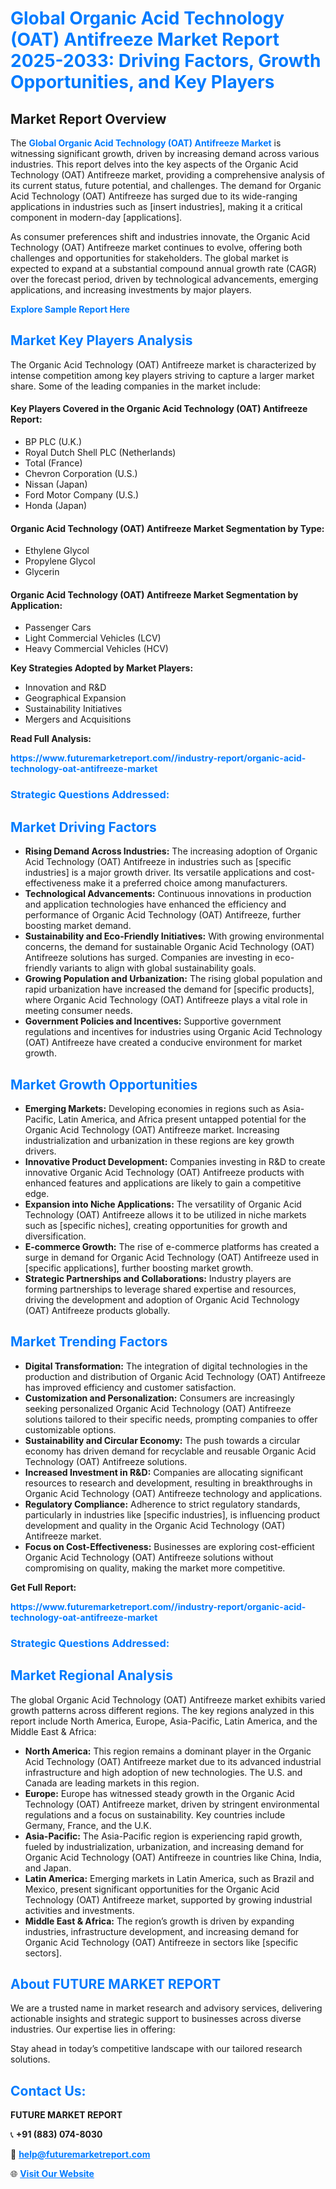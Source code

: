 <h1 style="color: #007BFF;">Global Organic Acid Technology (OAT) Antifreeze Market Report 2025-2033: Driving Factors, Growth Opportunities, and Key Players</h1>

<section id="overview">
<h2>Market Report Overview</h2>
<p>The <a href="https://www.futuremarketreport.com//industry-report/organic-acid-technology-oat-antifreeze-market" style="color: #007BFF; text-decoration: none;"><strong>Global Organic Acid Technology (OAT) Antifreeze Market</strong></a> is witnessing significant growth, driven by increasing demand across various industries. This report delves into the key aspects of the Organic Acid Technology (OAT) Antifreeze market, providing a comprehensive analysis of its current status, future potential, and challenges. The demand for Organic Acid Technology (OAT) Antifreeze has surged due to its wide-ranging applications in industries such as [insert industries], making it a critical component in modern-day [applications].</p>
<p>As consumer preferences shift and industries innovate, the Organic Acid Technology (OAT) Antifreeze market continues to evolve, offering both challenges and opportunities for stakeholders. The global market is expected to expand at a substantial compound annual growth rate (CAGR) over the forecast period, driven by technological advancements, emerging applications, and increasing investments by major players.</p>
</section>

<section id="overview">
<p><a href="https://www.futuremarketreport.com//request-sample/reportId=53837" style="color: #007BFF; text-decoration: none;"><strong>Explore Sample Report Here</strong></a></p>
</section>

<section id="key-players">
<h2 style="color: #007BFF;">Market Key Players Analysis</h2>
<p>The Organic Acid Technology (OAT) Antifreeze market is characterized by intense competition among key players striving to capture a larger market share. Some of the leading companies in the market include:</p>
<h4>Key Players Covered in the Organic Acid Technology (OAT) Antifreeze Report:</h4>
<ul><li>BP PLC (U.K.)</li><li>Royal Dutch Shell PLC (Netherlands)</li><li>Total (France)</li><li>Chevron Corporation (U.S.)</li><li>Nissan (Japan)</li><li>Ford Motor Company (U.S.)</li><li>Honda (Japan)</li></ul>
<h4>Organic Acid Technology (OAT) Antifreeze Market Segmentation by Type:</h4>
<ul><li>Ethylene Glycol</li><li>Propylene Glycol</li><li>Glycerin</li></ul>

<h4>Organic Acid Technology (OAT) Antifreeze Market Segmentation by Application:</h4>
<ul><li>Passenger Cars</li><li>Light Commercial Vehicles (LCV)</li><li>Heavy Commercial Vehicles (HCV)</li></ul>
<p><strong>Key Strategies Adopted by Market Players:</strong></p>
<ul>
<li>Innovation and R&D</li>
<li>Geographical Expansion</li>
<li>Sustainability Initiatives</li>
<li>Mergers and Acquisitions</li>
</ul>
</section>

<section>
<p><strong>Read Full Analysis: </strong></p><a href="https://www.futuremarketreport.com//industry-report/organic-acid-technology-oat-antifreeze-market" style="color: #007BFF; text-decoration: none;"><strong>https://www.futuremarketreport.com//industry-report/organic-acid-technology-oat-antifreeze-market</strong></a>
<h3 style="color: #007BFF;">Strategic Questions Addressed:</h3>
</section>

<section id="driving-factors">
<h2 style="color: #007BFF;">Market Driving Factors</h2>
<ul>
<li><strong>Rising Demand Across Industries:</strong> The increasing adoption of Organic Acid Technology (OAT) Antifreeze in industries such as [specific industries] is a major growth driver. Its versatile applications and cost-effectiveness make it a preferred choice among manufacturers.</li>
<li><strong>Technological Advancements:</strong> Continuous innovations in production and application technologies have enhanced the efficiency and performance of Organic Acid Technology (OAT) Antifreeze, further boosting market demand.</li>
<li><strong>Sustainability and Eco-Friendly Initiatives:</strong> With growing environmental concerns, the demand for sustainable Organic Acid Technology (OAT) Antifreeze solutions has surged. Companies are investing in eco-friendly variants to align with global sustainability goals.</li>
<li><strong>Growing Population and Urbanization:</strong> The rising global population and rapid urbanization have increased the demand for [specific products], where Organic Acid Technology (OAT) Antifreeze plays a vital role in meeting consumer needs.</li>
<li><strong>Government Policies and Incentives:</strong> Supportive government regulations and incentives for industries using Organic Acid Technology (OAT) Antifreeze have created a conducive environment for market growth.</li>
</ul>
</section>

<section id="growth-opportunities">
<h2 style="color: #007BFF;">Market Growth Opportunities</h2>
<ul>
<li><strong>Emerging Markets:</strong> Developing economies in regions such as Asia-Pacific, Latin America, and Africa present untapped potential for the Organic Acid Technology (OAT) Antifreeze market. Increasing industrialization and urbanization in these regions are key growth drivers.</li>
<li><strong>Innovative Product Development:</strong> Companies investing in R&D to create innovative Organic Acid Technology (OAT) Antifreeze products with enhanced features and applications are likely to gain a competitive edge.</li>
<li><strong>Expansion into Niche Applications:</strong> The versatility of Organic Acid Technology (OAT) Antifreeze allows it to be utilized in niche markets such as [specific niches], creating opportunities for growth and diversification.</li>
<li><strong>E-commerce Growth:</strong> The rise of e-commerce platforms has created a surge in demand for Organic Acid Technology (OAT) Antifreeze used in [specific applications], further boosting market growth.</li>
<li><strong>Strategic Partnerships and Collaborations:</strong> Industry players are forming partnerships to leverage shared expertise and resources, driving the development and adoption of Organic Acid Technology (OAT) Antifreeze products globally.</li>
</ul>
</section>

<section id="trending-factors">
<h2 style="color: #007BFF;">Market Trending Factors</h2>
<ul>
<li><strong>Digital Transformation:</strong> The integration of digital technologies in the production and distribution of Organic Acid Technology (OAT) Antifreeze has improved efficiency and customer satisfaction.</li>
<li><strong>Customization and Personalization:</strong> Consumers are increasingly seeking personalized Organic Acid Technology (OAT) Antifreeze solutions tailored to their specific needs, prompting companies to offer customizable options.</li>
<li><strong>Sustainability and Circular Economy:</strong> The push towards a circular economy has driven demand for recyclable and reusable Organic Acid Technology (OAT) Antifreeze solutions.</li>
<li><strong>Increased Investment in R&D:</strong> Companies are allocating significant resources to research and development, resulting in breakthroughs in Organic Acid Technology (OAT) Antifreeze technology and applications.</li>
<li><strong>Regulatory Compliance:</strong> Adherence to strict regulatory standards, particularly in industries like [specific industries], is influencing product development and quality in the Organic Acid Technology (OAT) Antifreeze market.</li>
<li><strong>Focus on Cost-Effectiveness:</strong> Businesses are exploring cost-efficient Organic Acid Technology (OAT) Antifreeze solutions without compromising on quality, making the market more competitive.</li>
</ul>
</section>

<section>
<p><strong>Get Full Report: </strong></p><a href="https://www.futuremarketreport.com//industry-report/organic-acid-technology-oat-antifreeze-market" style="color: #007BFF; text-decoration: none;"><strong>https://www.futuremarketreport.com//industry-report/organic-acid-technology-oat-antifreeze-market</strong></a>
<h3 style="color: #007BFF;">Strategic Questions Addressed:</h3>
</section>


<section id="regional-analysis">
<h2 style="color: #007BFF;">Market Regional Analysis</h2>
<p>The global Organic Acid Technology (OAT) Antifreeze market exhibits varied growth patterns across different regions. The key regions analyzed in this report include North America, Europe, Asia-Pacific, Latin America, and the Middle East & Africa:</p>
<ul>
<li><strong>North America:</strong> This region remains a dominant player in the Organic Acid Technology (OAT) Antifreeze market due to its advanced industrial infrastructure and high adoption of new technologies. The U.S. and Canada are leading markets in this region.</li>
<li><strong>Europe:</strong> Europe has witnessed steady growth in the Organic Acid Technology (OAT) Antifreeze market, driven by stringent environmental regulations and a focus on sustainability. Key countries include Germany, France, and the U.K.</li>
<li><strong>Asia-Pacific:</strong> The Asia-Pacific region is experiencing rapid growth, fueled by industrialization, urbanization, and increasing demand for Organic Acid Technology (OAT) Antifreeze in countries like China, India, and Japan.</li>
<li><strong>Latin America:</strong> Emerging markets in Latin America, such as Brazil and Mexico, present significant opportunities for the Organic Acid Technology (OAT) Antifreeze market, supported by growing industrial activities and investments.</li>
<li><strong>Middle East & Africa:</strong> The region’s growth is driven by expanding industries, infrastructure development, and increasing demand for Organic Acid Technology (OAT) Antifreeze in sectors like [specific sectors].</li>
</ul>
</section>

<footer>
<h2 style="color: #007BFF;">About FUTURE MARKET REPORT</h2>
<p>We are a trusted name in market research and advisory services, delivering actionable insights and strategic support to businesses across diverse industries. Our expertise lies in offering:</p>

<p>Stay ahead in today’s competitive landscape with our tailored research solutions.</p>

<h2 style="color: #007BFF;">Contact Us:</h2>
<p><strong>FUTURE MARKET REPORT</strong></p>
<p>📞 <strong>+91 (883) 074-8030</strong></p>
<p>📧 <strong><a href="mailto:help@futuremarketreport.com" style="color: #007BFF;">help@futuremarketreport.com</a></strong></p>
<p>🌐 <strong><a href="https://www.futuremarketreport.com/" style="color: #007BFF;">Visit Our Website</a></strong></p>
</footer>